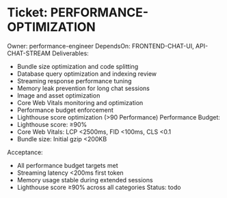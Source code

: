 # Ticket: PERFORMANCE-OPTIMIZATION
Owner: performance-engineer
DependsOn: FRONTEND-CHAT-UI, API-CHAT-STREAM
Deliverables:
- Bundle size optimization and code splitting
- Database query optimization and indexing review
- Streaming response performance tuning
- Memory leak prevention for long chat sessions  
- Image and asset optimization
- Core Web Vitals monitoring and optimization
- Performance budget enforcement
- Lighthouse score optimization (>90 Performance)
Performance Budget:
- Lighthouse score: ≥90%
- Core Web Vitals: LCP <2500ms, FID <100ms, CLS <0.1
- Bundle size: Initial gzip <200KB

Acceptance:
- All performance budget targets met
- Streaming latency <200ms first token  
- Memory usage stable during extended sessions
- Lighthouse score ≥90% across all categories
Status: todo